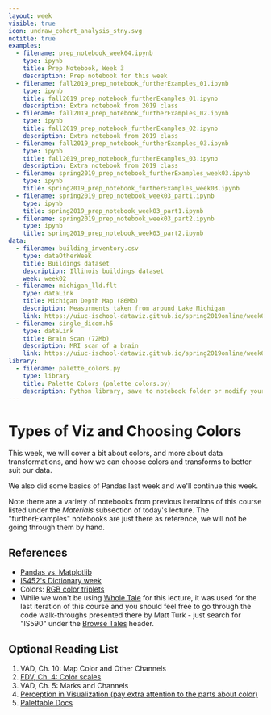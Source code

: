 ```yaml
---
layout: week
visible: true
icon: undraw_cohort_analysis_stny.svg
notitle: true
examples:
  - filename: prep_notebook_week04.ipynb
    type: ipynb
    title: Prep Notebook, Week 3
    description: Prep notebook for this week
  - filename: fall2019_prep_notebook_furtherExamples_01.ipynb
    type: ipynb
    title: fall2019_prep_notebook_furtherExamples_01.ipynb
    description: Extra notebook from 2019 class
  - filename: fall2019_prep_notebook_furtherExamples_02.ipynb
    type: ipynb
    title: fall2019_prep_notebook_furtherExamples_02.ipynb
    description: Extra notebook from 2019 class
  - filename: fall2019_prep_notebook_furtherExamples_03.ipynb
    type: ipynb
    title: fall2019_prep_notebook_furtherExamples_03.ipynb
    description: Extra notebook from 2019 class
  - filename: spring2019_prep_notebook_furtherExamples_week03.ipynb
    type: ipynb
    title: spring2019_prep_notebook_furtherExamples_week03.ipynb
  - filename: spring2019_prep_notebook_week03_part1.ipynb
    type: ipynb
    title: spring2019_prep_notebook_week03_part1.ipynb
  - filename: spring2019_prep_notebook_week03_part2.ipynb
    type: ipynb
    title: spring2019_prep_notebook_week03_part2.ipynb
data:
  - filename: building_inventory.csv
    type: dataOtherWeek
    title: Buildings dataset
    description: Illinois buildings dataset
    week: week02
  - filename: michigan_lld.flt
    type: dataLink
    title: Michigan Depth Map (86Mb)
    description: Measurments taken from around Lake Michigan
    link: https://uiuc-ischool-dataviz.github.io/spring2019online/week05/data/michigan_lld.flt
  - filename: single_dicom.h5
    type: dataLink
    title: Brain Scan (72Mb)
    description: MRI scan of a brain
    link: https://uiuc-ischool-dataviz.github.io/spring2019online/week05/data/single_dicom.h5
library:
  - filename: palette_colors.py
    type: library
    title: Palette Colors (palette_colors.py)
    description: Python library, save to notebook folder or modify your path if you know how to do that
---
```


# Types of Viz and Choosing Colors

This week, we will cover a bit about colors, and more about data transformations, and how we can
choose colors and transforms to better suit our data.

We also did some basics of Pandas last week and we'll continue this week.

Note there are a variety of notebooks from previous iterations of this course listed under the *Materials* subsection of today's lecture.  The "furtherExamples" notebooks are just there as reference, we will not be going through them by hand.

<!-- ## Downloads

### Data:

 * <a href="https://uiuc-ischool-dataviz.github.io/spring2019online/week02/building_inventory.csv" download>Building Inventory CSV file - building_inventory.csv</a>
 * <a href="https://uiuc-ischool-dataviz.github.io/spring2019online/week05/data/michigan_lld.flt" download>Michigan Depth Map (86Mb) - michigan_lld.flt</a>
 * <a href="https://uiuc-ischool-dataviz.github.io/spring2019online/week05/data/single_dicom.h5" download>Brain Scan (72Mb) - single_dicom.h5</a>
 -->

<!-- ### Python external libraries

Make sure you save these in the same directory as your jupyter notebook is running in!

 * <a href="palette_colors.py" download>Palette Colors (palette_colors.py) - save to notebook folder or modify your path if you know how to do that</a>
 -->


## References

 * <a href="http://jonathansoma.com/lede/algorithms-2017/classes/fuzziness-matplotlib/understand-df-plot-in-pandas/">Pandas vs. Matplotlib</a>
 * <a href="https://github.com/jnaiman/IS-452AO-Fall2019/blob/master/Lectures/Week-09-Dictionaries.ipynb">IS452's Dictionary week</a>
 * Colors: <a href="https://www.rapidtables.com/web/color/RGB_Color.html">RGB color triplets</a>
 * While we won't be using <a href="https://wholetale.org/">Whole Tale</a> for this lecture, it was used for the last iteration of this course and you should feel free to go through the code walk-throughs presented there by Matt Turk - just search for "IS590" under the <a href="https://dashboard.wholetale.org/browse">Browse Tales</a> header.

## Optional Reading List

 1. VAD, Ch. 10: Map Color and Other Channels 
 2. <a href="https://serialmentor.com/dataviz/color-basics.html">FDV, Ch. 4: Color scales</a> 
 3. VAD, Ch. 5: Marks and Channels 
 4. <a href="https://www.csc2.ncsu.edu/faculty/healey/PP/">Perception in Visualization (pay extra attention to the parts about color)</a>  
 5. <a href="https://jiffyclub.github.io/palettable/#documentation">Palettable Docs</a>
